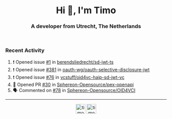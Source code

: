 <h1 align="center">Hi 👋, I'm Timo</h1>
<h3 align="center">A developer from Utrecht, The Netherlands</h3>
<br/>
<!-- https://github.com/rahuldkjain/github-profile-readme-generator --!>

<!--  <p align="left"><img src="https://github-readme-stats.vercel.app/api?username=timoglastra&show_icons=true&count_private=true&" alt="timoglastra" /></p> --!>

<!--
Github language stats
<p align="left"><img src="https://github-readme-stats.vercel.app/api/top-langs/?username=timoglastra&layout=compact" alt="timoglastra" /><p>
-->

<!-- Codestats language stats -->
<!-- <p align="left"><img src="https://codestats-readme.vercel.app/api/top-langs/?username=timoglastra&layout=compact&language_count=12" alt="timoglastra" /><p>    --!>
  
<h3>Recent Activity</h3>

<!--START_SECTION:activity-->
1. ❗ Opened issue [#1](https://github.com/berendsliedrecht/sd-jwt-ts/issues/1) in [berendsliedrecht/sd-jwt-ts](https://github.com/berendsliedrecht/sd-jwt-ts)
2. ❗ Opened issue [#381](https://github.com/oauth-wg/oauth-selective-disclosure-jwt/issues/381) in [oauth-wg/oauth-selective-disclosure-jwt](https://github.com/oauth-wg/oauth-selective-disclosure-jwt)
3. ❗ Opened issue [#76](https://github.com/vcstuff/oid4vc-haip-sd-jwt-vc/issues/76) in [vcstuff/oid4vc-haip-sd-jwt-vc](https://github.com/vcstuff/oid4vc-haip-sd-jwt-vc)
4. 💪 Opened PR [#30](https://github.com/Sphereon-Opensource/pex-openapi/pull/30) in [Sphereon-Opensource/pex-openapi](https://github.com/Sphereon-Opensource/pex-openapi)
5. 🗣 Commented on [#78](https://github.com/Sphereon-Opensource/OID4VCI/pull/78#issuecomment-1816092986) in [Sphereon-Opensource/OID4VCI](https://github.com/Sphereon-Opensource/OID4VCI)
<!--END_SECTION:activity-->

---

<p align="center">
<a href="https://twitter.com/timoglastra" target="blank"><img align="center" src="https://cdn.jsdelivr.net/npm/simple-icons@3.0.1/icons/twitter.svg" alt="timoglastra" height="30" width="30" /></a>
<a href="https://linkedin.com/in/timoglastra" target="blank"><img align="center" src="https://cdn.jsdelivr.net/npm/simple-icons@3.0.1/icons/linkedin.svg" alt="timoglastra" height="30" width="30" /></a>
</p>



